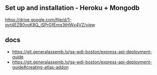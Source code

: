## Set up and installation - Heroku + Mongodb
https://drive.google.com/file/d/1-qyt4EZB0voK8Q_jSPrGfEmq3tHWx4VZ/view


## docs
- https://git.generalassemb.ly/ga-wdi-boston/express-api-deployment-guide
- https://git.generalassemb.ly/ga-wdi-boston/express-api-deployment-guide#creating-atlas-addon

